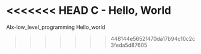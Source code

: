 <<<<<<< HEAD
C - Hello, World
=======
Alx-low_level_programming
Hello_world
>>>>>>> 446144e5652f470da17b94c10c2c3feda5d87605

